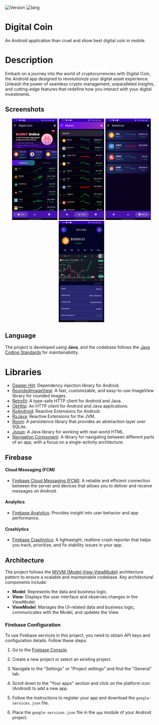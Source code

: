 ![Version](https://img.shields.io/badge/version-1-green)
![lang](https://img.shields.io/badge/lang-java-red)

# Digital Coin

An Android application than cruel and show best digital coin in mobile.

# Description

Embark on a journey into the world of cryptocurrencies with Digital Coin, the Android app designed to revolutionize your digital asset experience. Unleash the power of seamless crypto management, unparalleled insights, and cutting-edge features that redefine how you interact with your digital investments.

## Screenshots

<p align="center">
  <img src="https://github.com/mezilotfinia/digital_coin/blob/master/Screen%20shot/file.png" width="150" />
  <img src="https://github.com/mezilotfinia/digital_coin/blob/master/Screen%20shot/file2.png" width="150" />
  <img src="https://github.com/mezilotfinia/digital_coin/blob/master/Screen%20shot/file3.png" width="150" />
  <img src="https://github.com/mezilotfinia/digital_coin/blob/master/Screen%20shot/file5.png" width="150" />
</p>

## Language

The project is developed using **Java**, and the codebase follows the [Java Coding Standards](https://www.oracle.com/technetwork/java/codeconventions-150003.pdf) for maintainability.

# Libraries

- [Dagger Hilt](https://dagger.dev/hilt/): Dependency injection library for Android.
- [RoundedImageView](https://github.com/vinc3m1/RoundedImageView): A fast, customizable, and easy-to-use ImageView library for rounded images.
- [Retrofit](https://square.github.io/retrofit/): A type-safe HTTP client for Android and Java.
- [OkHttp](https://square.github.io/okhttp/): An HTTP client for Android and Java applications.
- [RxAndroid](https://github.com/ReactiveX/RxAndroid): Reactive Extensions for Android.
- [RxJava](https://github.com/ReactiveX/RxJava): Reactive Extensions for the JVM.
- [Room](https://developer.android.com/training/data-storage/room): A persistence library that provides an abstraction layer over SQLite.
- [Jsoup](https://jsoup.org/): A Java library for working with real-world HTML.
- [Navigation Component](https://developer.android.com/guide/navigation): A library for navigating between different parts of an app, with a focus on a single-activity architecture.

## Firebase

#### Cloud Messaging (FCM)

- [Firebase Cloud Messaging (FCM)](https://firebase.google.com/docs/cloud-messaging): A reliable and efficient connection between the server and devices that allows you to deliver and receive messages on Android.

#### Analytics

- [Firebase Analytics](https://firebase.google.com/docs/analytics): Provides insight into user behavior and app performance.

#### Crashlytics

- [Firebase Crashlytics](https://firebase.google.com/docs/crashlytics): A lightweight, realtime crash reporter that helps you track, prioritize, and fix stability issues in your app.

## Architecture

The project follows the [MVVM (Model-View-ViewModel)](https://developer.android.com/topic/architecture/intro) architecture pattern to ensure a scalable and maintainable codebase. Key architectural components include:

- **Model**: Represents the data and business logic.
- **View**: Displays the user interface and observes changes in the ViewModel.
- **ViewModel**: Manages the UI-related data and business logic, communicates with the Model, and updates the View.

### Firebase Configuration

To use Firebase services in this project, you need to obtain API keys and configuration details. Follow these steps:

1. Go to the [Firebase Console](https://console.firebase.google.com/).

2. Create a new project or select an existing project.

3. Navigate to the "Settings" or "Project settings" and find the "General" tab.

4. Scroll down to the "Your apps" section and click on the platform icon (Android) to add a new app.

5. Follow the instructions to register your app and download the `google-services.json` file.

6. Place the `google-services.json` file in the `app` module of your Android project.

